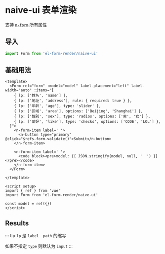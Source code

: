 <n-config-provider :theme="isDark ? darkTheme : undefined">

# naive-ui 表单渲染

支持 [`n-form`](https://www.naiveui.com/en-US/os-theme/components/form#API) 所有属性

## 导入

```js
import Form from 'el-form-render/naive-ui'
```

## 基础用法

```vue preview
<template>
  <Form ref="form" :model="model" label-placement="left" label-width="auto" :items="[
    { lp: ['姓名', 'name'] },
    { lp: ['地址', 'address'], rule: { required: true } },
    { lp: ['年龄', 'age'], type: 'slider' },
    { lp: ['区域', 'area'], options: ['Beijing', 'Shanghai'] },
    { lp: ['性别', 'sex'], type: 'radios', options: ['男', '女'] },
    { lp: ['爱好', 'like'], type: 'checks', options: ['CODE', 'LOL'] },
  ]">
    <n-form-item label=' '>
      <n-button type="primary" @click="$refs.form.validate()">Submit</n-button>
    </n-form-item>

    <n-form-item label=' '>
      <code block><pre>model: {{ JSON.stringify(model, null, '  ') }}</pre></code>
    </n-form-item>
  </Form>
  
</template>

<script setup>
import { ref } from 'vue'
import Form from 'el-form-render/naive-ui'

const model = ref({})
</script>
```

## Results

::: tip
`lp` 是 `label  path` 的缩写

如果不指定 `type` 则默认为 `input`
:::

</n-config-provider>

<script>
import { getCurrentInstance } from 'vue'
import { useDark } from '@vueuse/core'
import Naive, { darkTheme } from 'naive-ui'

export default {
  data: () => ({
    darkTheme,
    isDark: useDark({ storageKey: 'vitepress-theme-appearance' })
  }),
  beforeCreate() {
    const app = getCurrentInstance().appContext.app
    app.use(Naive)
  }
}
</script>
